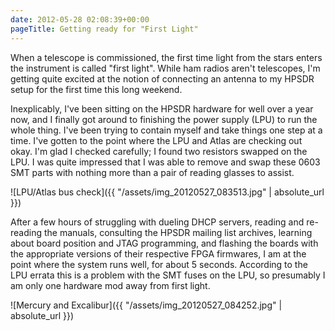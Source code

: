 ```yaml
---
date: 2012-05-28 02:08:39+00:00
pageTitle: Getting ready for "First Light"
---
```


When a telescope is commissioned, the first time light from the stars enters the instrument is called "first light". While ham radios aren't telescopes, I'm getting quite excited at the notion of connecting an antenna to my HPSDR setup for the first time this long weekend.

Inexplicably, I've been sitting on the HPSDR hardware for well over a year now, and I finally got around to finishing the power supply (LPU) to run the whole thing. I've been trying to contain myself and take things one step at a time. I've gotten to the point where the LPU and Atlas are checking out okay. I'm glad I checked carefully; I found two resistors swapped on the LPU. I was quite impressed that I was able to remove and swap these 0603 SMT parts with nothing more than a pair of reading glasses to assist.

![LPU/Atlas bus check]({{ "/assets/img_20120527_083513.jpg" | absolute_url }})

After a few hours of struggling with dueling DHCP servers, reading and re-reading the manuals, consulting the HPSDR mailing list archives, learning about board position and JTAG programming, and flashing the boards with the appropriate versions of their respective FPGA firmwares, I am at the point where the system runs well, for about 5 seconds. According to the LPU errata this is a problem with the SMT fuses on the LPU, so presumably I am only one hardware mod away from first light.

![Mercury and Excalibur]({{ "/assets/img_20120527_084252.jpg" | absolute_url }})
